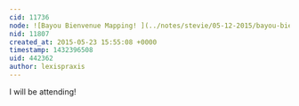 ```yaml
---
cid: 11736
node: ![Bayou Bienvenue Mapping! ](../notes/stevie/05-12-2015/bayou-bienvenue-mapping)
nid: 11807
created_at: 2015-05-23 15:55:08 +0000
timestamp: 1432396508
uid: 442362
author: lexispraxis
---
```


I will be attending!
